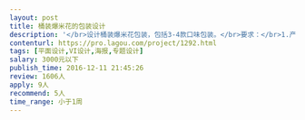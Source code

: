 ```yaml
---                
layout: post       
title: 桶装爆米花的包装设计           
description: '</br>设计桶装爆米花包装，包括3-4款口味包装。</br>要求：</br>1.产品整体风格一致，视觉冲击强，创新，美</br>2.后续其他系列产品，可持续使用该风格</br>3.欧美风，插画，卡通等风格都可以</br>'     
contenturl: https://pro.lagou.com/project/1292.html      
tags: [平面设计,VI设计,海报,专题设计]            
salary: 3000元以下          
publish_time: 2016-12-11 21:45:26         
review: 1606人                   
apply: 9人                   
recommend: 5人                   
time_range: 小于1周              
---                 
```

